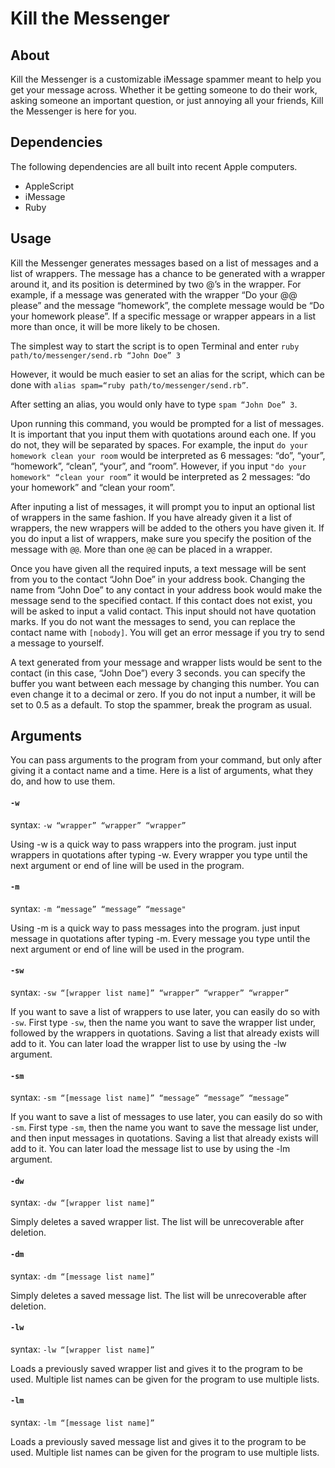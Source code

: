 # Kill the Messenger
## About
Kill the Messenger is a customizable iMessage spammer meant to help you get your message across. Whether it be getting someone to do their work, asking someone an important question, or just annoying all your friends, Kill the Messenger is here for you.
## Dependencies
The following dependencies are all built into recent Apple computers.
- AppleScript
- iMessage
- Ruby

## Usage
Kill the Messenger generates messages based on a list of messages and a list of wrappers. The message has a chance to be generated with a wrapper around it, and its position is determined by two @’s in the wrapper. For example, if a message was generated with the wrapper “Do your @@ please” and the message “homework”, the complete message would be “Do your homework please”. If a specific message or wrapper appears in a list more than once, it will be more likely to be chosen.

The simplest way to start the script is to open Terminal and enter `ruby path/to/messenger/send.rb “John Doe” 3`

However, it would be much easier to set an alias for the script, which can be done with `alias spam=“ruby path/to/messenger/send.rb”`.

After setting an alias, you would only have to type `spam “John Doe” 3`.

Upon running this command, you would be prompted for a list of messages. It is important that you input them with quotations around each one. If you do not, they will be separated by spaces. For example, the input `do your homework clean your room` would be interpreted as 6 messages: “do”, “your”, “homework”, “clean”, “your”, and “room”. However, if you input `"do your homework" “clean your room”` it would be interpreted as 2 messages: “do your homework” and “clean your room”.

After inputing a list of messages, it will prompt you to input an optional list of wrappers in the same fashion. If you have already given it a list of wrappers, the new wrappers will be added to the others you have given it. If you do input a list of wrappers, make sure you specify the position of the message with `@@`. More than one `@@` can be placed in  a wrapper.

Once you have given all the required inputs, a text message will be sent from you to the contact “John Doe” in your address book. Changing the name from “John Doe” to any contact in your address book would make the message send to the specified contact. If this contact does not exist, you will be asked to input a valid contact. This input should not have quotation marks. If you do not want the messages to send, you can replace the contact name with `[nobody]`. You will get an error message if you try to send a message to yourself.

A text generated from your message and wrapper lists would be sent to the contact (in this case, “John Doe”) every 3 seconds. you can specify the buffer you want between each message by changing this number. You can even change it to a decimal or zero. If you do not input a number, it will be set to 0.5 as a default. To stop the spammer, break the program as usual.

## Arguments

You can pass arguments to the program from your command, but only after giving it a contact name and a time. Here is a list of arguments, what they do, and how to use them.

#### `-w`

syntax: `-w “wrapper” “wrapper” “wrapper”`

Using -w is a quick way to pass wrappers into the program. just input wrappers in quotations after typing -w. Every wrapper you type until the next argument or end of line will be used in the program.

#### `-m`  

syntax: `-m “message” “message” “message"`

Using -m is a quick way to pass messages into the program. just input message in quotations after typing -m. Every message you type until the next argument or end of line will be used in the program.

#### `-sw`  

syntax: `-sw “[wrapper list name]” “wrapper” “wrapper” “wrapper”`

If you want to save a list of wrappers to use later, you can easily do so with `-sw`. First type `-sw`, then the name you want to save the wrapper list under, followed by the wrappers in quotations. Saving a list that already exists will add to it. You can later load the wrapper list to use by using the -lw argument.

#### `-sm`

syntax: `-sm “[message list name]” “message” “message” “message”`

If you want to save a list of messages to use later, you can easily do so with `-sm`. First type `-sm`, then the name you want to save the message list under, and then input messages in quotations. Saving a list that already exists will add to it. You can later load the message list to use by using the -lm argument.

#### `-dw`

syntax: `-dw “[wrapper list name]”`

Simply deletes a saved wrapper list. The list will be unrecoverable after deletion.

#### `-dm`

syntax: `-dm “[message list name]”`

Simply deletes a saved message list. The list will be unrecoverable after deletion.


#### `-lw`

syntax: `-lw “[wrapper list name]”`

Loads a previously saved wrapper list and gives it to the program to be used. Multiple list names can be given for the program to use multiple lists.


#### `-lm`

syntax: `-lm “[message list name]”`

Loads a previously saved message list and gives it to the program to be used. Multiple list names can be given for the program to use multiple lists.
